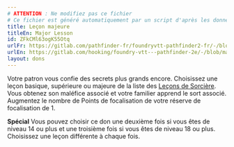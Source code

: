 ```yaml
---
# ATTENTION : Ne modifiez pas ce fichier
# Ce fichier est généré automatiquement par un script d'après les données du module Foundry VTT officiel et de sa traduction
title: Leçon majeure
titleEn: Major Lesson
id: ZFkCMl63ogK55Otq
urlFr: https://gitlab.com/pathfinder-fr/foundryvtt-pathfinder2-fr/-/blob/master/data/feats/ZFkCMl63ogK55Otq.htm
urlEn: https://gitlab.com/hooking/foundry-vtt---pathfinder-2e/-/blob/master/packs/data/feats.db/major-lesson.json
layout: dons
---
```

Votre patron vous confie des secrets plus grands encore. Choisissez une leçon basique, supérieure ou majeure de la liste des [Leçons de Sorcière](../capacité-classe/leçons-de-sorcière.html). Vous obtenez son maléfice associé et votre familier apprend le sort associé. Augmentez le nombre de Points de focalisation de votre réserve de focalisation de 1.

**Spécial** Vous pouvez choisir ce don une deuxième fois si vous êtes de niveau 14 ou plus et une troisième fois si vous êtes de niveau 18 ou plus. Choisissez une leçon différente à chaque fois.
